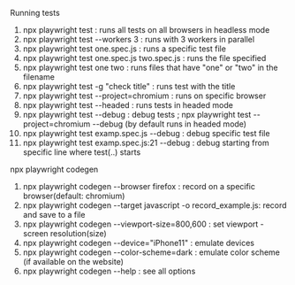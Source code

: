 Running tests

1. npx playwright test                             : runs all tests on all browsers in headless mode
2. npx playwright test --workers 3                 : runs with 3 workers in parallel
3. npx playwright test one.spec.js                 : runs a specific test file
4. npx playwright test one.spec.js two.spec.js     : runs the file specified
5. npx playwright test one two                     : runs files that have "one" or "two" in the filename
6. npx playwright test -g "check title"            : runs test with the title
7. npx playwright test --project=chromium          : runs on specific browser
8. npx playwright test --headed                    : runs tests in headed mode
9. npx playwright test --debug                     : debug tests ; npx playwright test --project=chromium --debug (by default runs in headed mode)
10. npx playwright test examp.spec.js --debug      : debug specific test file
11. npx playwright test examp.spec.js:21 --debug   : debug starting from specific line where test(..) starts

npx playwright codegen

1. npx playwright codegen --browser firefox                       : record on a specific browser(default: chromium)
2. npx playwright codegen --target javascript -o record_example.js: record and save to a file
3. npx playwright codegen --viewport-size=800,600                 : set viewport - screen resolution(size)
4. npx playwright codegen --device="iPhone11"                     : emulate devices
5. npx playwright codegen --color-scheme=dark                     : emulate color scheme (if available on the website)
6. npx playwright codegen --help                                  : see all options
